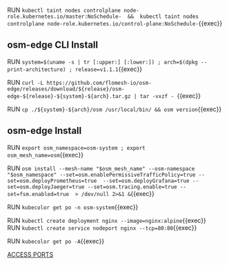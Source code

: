 RUN `kubectl taint nodes controlplane node-role.kubernetes.io/master:NoSchedule-  &&  kubectl taint nodes controlplane node-role.kubernetes.io/control-plane:NoSchedule-`{{exec}}   

## osm-edge CLI Install  

RUN `system=$(uname -s | tr [:upper:] [:lower:]) ; arch=$(dpkg --print-architecture) ; release=v1.1.1`{{exec}}   

RUN `curl -L https://github.com/flomesh-io/osm-edge/releases/download/${release}/osm-edge-${release}-${system}-${arch}.tar.gz | tar -vxzf -
`{{exec}} 

RUN `cp ./${system}-${arch}/osm /usr/local/bin/ && osm version`{{exec}} 


## osm-edge Install   

RUN `export osm_namespace=osm-system ; export osm_mesh_name=osm`{{exec}}   

RUN `osm install --mesh-name "$osm_mesh_name" --osm-namespace "$osm_namespace" --set=osm.enablePermissiveTrafficPolicy=true --set=osm.deployPrometheus=true  --set=osm.deployGrafana=true --set=osm.deployJaeger=true --set=osm.tracing.enable=true --set=fsm.enabled=true  > /dev/null 2>&1 &`{{exec}}   

RUN `kubecolor get po -n osm-system`{{exec}}  





RUN `kubectl create deployment nginx --image=nginx:alpine`{{exec}}   
RUN `kubectl create service nodeport nginx --tcp=80:80`{{exec}}   

RUN `kubecolor get po -A`{{exec}}    



[ACCESS PORTS]({{TRAFFIC_SELECTOR}})
